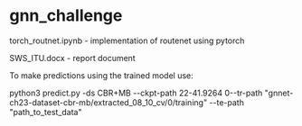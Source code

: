 # gnn_challenge

torch_routnet.ipynb - implementation of routenet using pytorch


SWS_ITU.docx - report document


To make predictions using the trained model use: 


python3 predict.py -ds CBR+MB --ckpt-path 22-41.9264 0--tr-path "gnnet-ch23-dataset-cbr-mb/extracted_08_10_cv/0/training" --te-path "path_to_test_data" 



